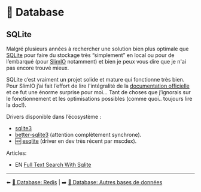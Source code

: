 # 💾 Database

## SQLite

Malgré plusieurs années à rechercher une solution bien plus optimale que [SQLite](https://www.sqlite.org/index.html) pour faire du stockage très “simplement” en local ou pour de l’embarqué (pour [SlimIO](https://github.com/SlimIO/events) notamment) et bien je peux vous dire que je n'ai pas encore trouvé mieux.

SQLite c’est vraiment un projet solide et mature qui fonctionne très bien. Pour SlimIO j’ai fait l’effort de lire l'intégralité de la [documentation officielle](https://www.sqlite.org/docs.html) et ce fut une énorme surprise pour moi… Tant de choses que j’ignorais sur le fonctionnement et les optimisations possibles (comme quoi.. toujours lire la doc!).

Drivers disponible dans l’écosystème :

- [sqlite3](https://github.com/mapbox/node-sqlite3)
- [better-sqlite3](https://github.com/JoshuaWise/better-sqlite3) (attention complètement synchrone).
- 🆕 [esqlite](https://github.com/mscdex/esqlite) (driver en dev très récent par mscdex).

Articles:

- EN [Full Text Search With Sqlite](https://kimsereylam.com/sqlite/2020/03/06/full-text-search-with-sqlite.html#create-triggers)

---

⬅️ [💾 Database: Redis](./7-redis.md) |
➡️ [💾 Database: Autres bases de données](./9-autres-bdd.md)
